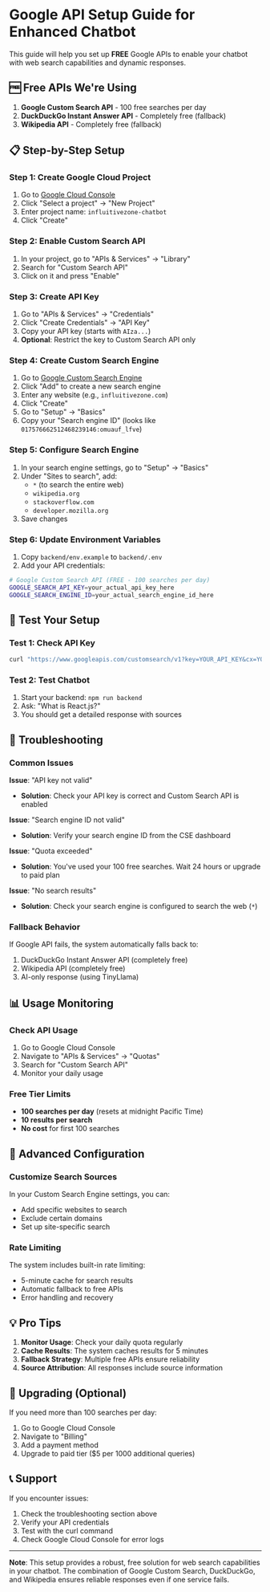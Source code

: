 # Google API Setup Guide for Enhanced Chatbot

This guide will help you set up **FREE** Google APIs to enable your chatbot with web search capabilities and dynamic responses.

## 🆓 Free APIs We're Using

1. **Google Custom Search API** - 100 free searches per day
2. **DuckDuckGo Instant Answer API** - Completely free (fallback)
3. **Wikipedia API** - Completely free (fallback)

## 📋 Step-by-Step Setup

### Step 1: Create Google Cloud Project

1. Go to [Google Cloud Console](https://console.cloud.google.com/)
2. Click "Select a project" → "New Project"
3. Enter project name: `influitivezone-chatbot`
4. Click "Create"

### Step 2: Enable Custom Search API

1. In your project, go to "APIs & Services" → "Library"
2. Search for "Custom Search API"
3. Click on it and press "Enable"

### Step 3: Create API Key

1. Go to "APIs & Services" → "Credentials"
2. Click "Create Credentials" → "API Key"
3. Copy your API key (starts with `AIza...`)
4. **Optional**: Restrict the key to Custom Search API only

### Step 4: Create Custom Search Engine

1. Go to [Google Custom Search Engine](https://cse.google.com/cse/)
2. Click "Add" to create a new search engine
3. Enter any website (e.g., `influitivezone.com`)
4. Click "Create"
5. Go to "Setup" → "Basics"
6. Copy your "Search engine ID" (looks like `017576662512468239146:omuauf_lfve`)

### Step 5: Configure Search Engine

1. In your search engine settings, go to "Setup" → "Basics"
2. Under "Sites to search", add:
   - `*` (to search the entire web)
   - `wikipedia.org`
   - `stackoverflow.com`
   - `developer.mozilla.org`
3. Save changes

### Step 6: Update Environment Variables

1. Copy `backend/env.example` to `backend/.env`
2. Add your API credentials:

```bash
# Google Custom Search API (FREE - 100 searches per day)
GOOGLE_SEARCH_API_KEY=your_actual_api_key_here
GOOGLE_SEARCH_ENGINE_ID=your_actual_search_engine_id_here
```

## 🧪 Test Your Setup

### Test 1: Check API Key
```bash
curl "https://www.googleapis.com/customsearch/v1?key=YOUR_API_KEY&cx=YOUR_SEARCH_ENGINE_ID&q=test"
```

### Test 2: Test Chatbot
1. Start your backend: `npm run backend`
2. Ask: "What is React.js?"
3. You should get a detailed response with sources

## 🔧 Troubleshooting

### Common Issues

**Issue**: "API key not valid"
- **Solution**: Check your API key is correct and Custom Search API is enabled

**Issue**: "Search engine ID not valid"
- **Solution**: Verify your search engine ID from the CSE dashboard

**Issue**: "Quota exceeded"
- **Solution**: You've used your 100 free searches. Wait 24 hours or upgrade to paid plan

**Issue**: "No search results"
- **Solution**: Check your search engine is configured to search the web (`*`)

### Fallback Behavior

If Google API fails, the system automatically falls back to:
1. DuckDuckGo Instant Answer API (completely free)
2. Wikipedia API (completely free)
3. AI-only response (using TinyLlama)

## 📊 Usage Monitoring

### Check API Usage
1. Go to Google Cloud Console
2. Navigate to "APIs & Services" → "Quotas"
3. Search for "Custom Search API"
4. Monitor your daily usage

### Free Tier Limits
- **100 searches per day** (resets at midnight Pacific Time)
- **10 results per search**
- **No cost** for first 100 searches

## 🚀 Advanced Configuration

### Customize Search Sources
In your Custom Search Engine settings, you can:
- Add specific websites to search
- Exclude certain domains
- Set up site-specific search

### Rate Limiting
The system includes built-in rate limiting:
- 5-minute cache for search results
- Automatic fallback to free APIs
- Error handling and recovery

## 💡 Pro Tips

1. **Monitor Usage**: Check your daily quota regularly
2. **Cache Results**: The system caches results for 5 minutes
3. **Fallback Strategy**: Multiple free APIs ensure reliability
4. **Source Attribution**: All responses include source information

## 🔄 Upgrading (Optional)

If you need more than 100 searches per day:
1. Go to Google Cloud Console
2. Navigate to "Billing"
3. Add a payment method
4. Upgrade to paid tier ($5 per 1000 additional queries)

## 📞 Support

If you encounter issues:
1. Check the troubleshooting section above
2. Verify your API credentials
3. Test with the curl command
4. Check Google Cloud Console for error logs

---

**Note**: This setup provides a robust, free solution for web search capabilities in your chatbot. The combination of Google Custom Search, DuckDuckGo, and Wikipedia ensures reliable responses even if one service fails.
